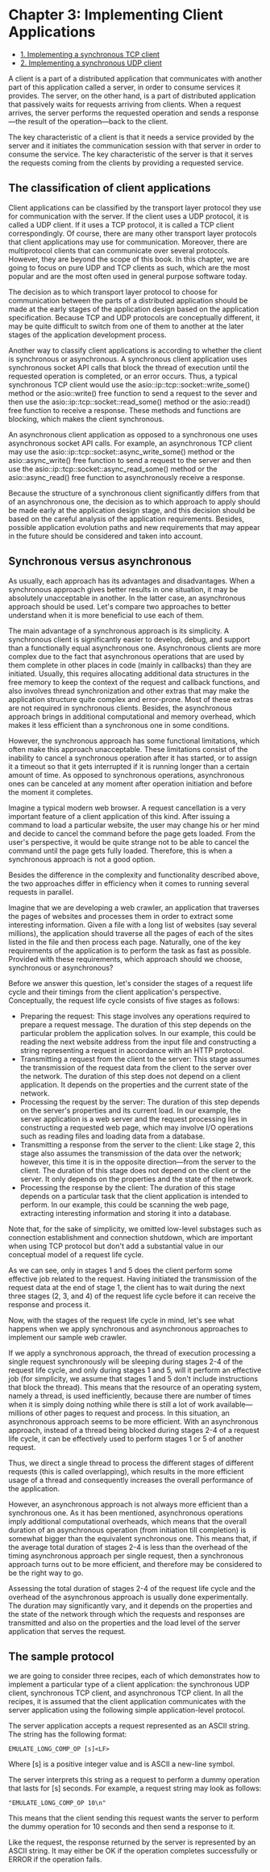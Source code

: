 # Chapter 3: Implementing Client Applications

- [1. Implementing a synchronous TCP client](recipe_01/README.md)
- [2. Implementing a synchronous UDP client](recipe_02/README.md)

A client is a part of a distributed application that communicates with another part of this application called a server, in order to consume services it provides. The server, on the other hand, is a part of distributed application that passively waits for requests arriving from clients. When a request arrives, the server performs the requested operation and sends a response—the result of the operation—back to the client.

The key characteristic of a client is that it needs a service provided by the server and it initiates the communication session with that server in order to consume the service. The key characteristic of the server is that it serves the requests coming from the clients by providing a requested service.

## The classification of client applications

Client applications can be classified by the transport layer protocol they use for communication with the server. If the client uses a UDP protocol, it is called a UDP client. If it uses a TCP protocol, it is called a TCP client correspondingly. Of course, there are many other transport layer protocols that client applications may use for communication. Moreover, there are multiprotocol clients that can communicate over several protocols. However, they are beyond the scope of this book. In this chapter, we are going to focus on pure UDP and TCP clients as such, which are the most popular and are the most often used in general purpose software today.

The decision as to which transport layer protocol to choose for communication between the parts of a distributed application should be made at the early stages of the application design based on the application specification. Because TCP and UDP protocols are conceptually different, it may be quite difficult to switch from one of them to another at the later stages of the application development process.

Another way to classify client applications is according to whether the client is synchronous or asynchronous. A synchronous client application uses synchronous socket API calls that block the thread of execution until the requested operation is completed, or an error occurs. Thus, a typical synchronous TCP client would use the asio::ip::tcp::socket::write_some() method or the asio::write() free function to send a request to the sever and then use the asio::ip::tcp::socket::read_some() method or the asio::read() free function to receive a response. These methods and functions are blocking, which makes the client synchronous.

An asynchronous client application as opposed to a synchronous one uses asynchronous socket API calls. For example, an asynchronous TCP client may use the asio::ip::tcp::socket::async_write_some() method or the asio::async_write() free function to send a request to the server and then use the asio::ip::tcp::socket::async_read_some() method or the asio::async_read() free function to asynchronously receive a response.

Because the structure of a synchronous client significantly differs from that of an asynchronous one, the decision as to which approach to apply should be made early at the application design stage, and this decision should be based on the careful analysis of the application requirements. Besides, possible application evolution paths and new requirements that may appear in the future should be considered and taken into account.

## Synchronous versus asynchronous
As usually, each approach has its advantages and disadvantages. When a synchronous approach gives better results in one situation, it may be absolutely unacceptable in another. In the latter case, an asynchronous approach should be used. Let's compare two approaches to better understand when it is more beneficial to use each of them.

The main advantage of a synchronous approach is its simplicity. A synchronous client is significantly easier to develop, debug, and support than a functionally equal asynchronous one. Asynchronous clients are more complex due to the fact that asynchronous operations that are used by them complete in other places in code (mainly in callbacks) than they are initiated. Usually, this requires allocating additional data structures in the free memory to keep the context of the request and callback functions, and also involves thread synchronization and other extras that may make the application structure quite complex and error-prone. Most of these extras are not required in synchronous clients. Besides, the asynchronous approach brings in additional computational and memory overhead, which makes it less efficient than a synchronous one in some conditions.

However, the synchronous approach has some functional limitations, which often make this approach unacceptable. These limitations consist of the inability to cancel a synchronous operation after it has started, or to assign it a timeout so that it gets interrupted if it is running longer than a certain amount of time. As opposed to synchronous operations, asynchronous ones can be canceled at any moment after operation initiation and before the moment it completes.

Imagine a typical modern web browser. A request cancellation is a very important feature of a client application of this kind. After issuing a command to load a particular website, the user may change his or her mind and decide to cancel the command before the page gets loaded. From the user's perspective, it would be quite strange not to be able to cancel the command until the page gets fully loaded. Therefore, this is when a synchronous approach is not a good option.

Besides the difference in the complexity and functionality described above, the two approaches differ in efficiency when it comes to running several requests in parallel.

Imagine that we are developing a web crawler, an application that traverses the pages of websites and processes them in order to extract some interesting information. Given a file with a long list of websites (say several millions), the application should traverse all the pages of each of the sites listed in the file and then process each page. Naturally, one of the key requirements of the application is to perform the task as fast as possible. Provided with these requirements, which approach should we choose, synchronous or asynchronous?

Before we answer this question, let's consider the stages of a request life cycle and their timings from the client application's perspective. Conceptually, the request life cycle consists of five stages as follows:

 - Preparing the request: This stage involves any operations required to prepare a request message. The duration of this step depends on the particular problem the application solves. In our example, this could be reading the next website address from the input file and constructing a string representing a request in accordance with an HTTP protocol.
 - Transmitting a request from the client to the server: This stage assumes the transmission of the request data from the client to the server over the network. The duration of this step does not depend on a client application. It depends on the properties and the current state of the network.
 - Processing the request by the server: The duration of this step depends on the server's properties and its current load. In our example, the server application is a web server and the request processing lies in constructing a requested web page, which may involve I/O operations such as reading files and loading data from a database.
 - Transmitting a response from the server to the client: Like stage 2, this stage also assumes the transmission of the data over the network; however, this time it is in the opposite direction—from the server to the client. The duration of this stage does not depend on the client or the server. It only depends on the properties and the state of the network.
 - Processing the response by the client: The duration of this stage depends on a particular task that the client application is intended to perform. In our example, this could be scanning the web page, extracting interesting information and storing it into a database.

Note that, for the sake of simplicity, we omitted low-level substages such as connection establishment and connection shutdown, which are important when using TCP protocol but don't add a substantial value in our conceptual model of a request life cycle.

As we can see, only in stages 1 and 5 does the client perform some effective job related to the request. Having initiated the transmission of the request data at the end of stage 1, the client has to wait during the next three stages (2, 3, and 4) of the request life cycle before it can receive the response and process it.

Now, with the stages of the request life cycle in mind, let's see what happens when we apply synchronous and asynchronous approaches to implement our sample web crawler.

If we apply a synchronous approach, the thread of execution processing a single request synchronously will be sleeping during stages 2-4 of the request life cycle, and only during stages 1 and 5, will it perform an effective job (for simplicity, we assume that stages 1 and 5 don't include instructions that block the thread). This means that the resource of an operating system, namely a thread, is used inefficiently, because there are number of times when it is simply doing nothing while there is still a lot of work available—millions of other pages to request and process. In this situation, an asynchronous approach seems to be more efficient. With an asynchronous approach, instead of a thread being blocked during stages 2-4 of a request life cycle, it can be effectively used to perform stages 1 or 5 of another request.

Thus, we direct a single thread to process the different stages of different requests (this is called overlapping), which results in the more efficient usage of a thread and consequently increases the overall performance of the application.

However, an asynchronous approach is not always more efficient than a synchronous one. As it has been mentioned, asynchronous operations imply additional computational overheads, which means that the overall duration of an asynchronous operation (from initiation till completion) is somewhat bigger than the equivalent synchronous one. This means that, if the average total duration of stages 2-4 is less than the overhead of the timing asynchronous approach per single request, then a synchronous approach turns out to be more efficient, and therefore may be considered to be the right way to go.

Assessing the total duration of stages 2-4 of the request life cycle and the overhead of the asynchronous approach is usually done experimentally. The duration may significantly vary, and it depends on the properties and the state of the network through which the requests and responses are transmitted and also on the properties and the load level of the server application that serves the request.

## The sample protocol
we are going to consider three recipes, each of which demonstrates how to implement a particular type of a client application: the synchronous UDP client, synchronous TCP client, and asynchronous TCP client. In all the recipes, it is assumed that the client application communicates with the server application using the following simple application-level protocol.

The server application accepts a request represented as an ASCII string. The string has the following format:
```
EMULATE_LONG_COMP_OP [s]<LF>
```

Where [s] is a positive integer value and <LF> is ASCII a new-line symbol.

The server interprets this string as a request to perform a dummy operation that lasts for [s] seconds. For example, a request string may look as follows:
```
"EMULATE_LONG_COMP_OP 10\n"
```

This means that the client sending this request wants the server to perform the dummy operation for 10 seconds and then send a response to it.

Like the request, the response returned by the server is represented by an ASCII string. It may either be OK<LF> if the operation completes successfully or ERROR<LF> if the operation fails.


